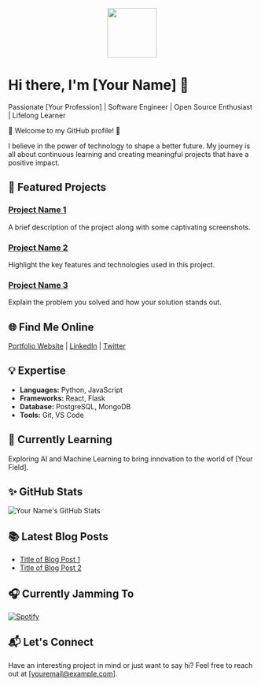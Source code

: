 <div id="header" align="center">
  <img src="[https://media.giphy.com/media/M9gbBd9nbDrOTu1Mqx/giphy.gif](https://media.giphy.com/media/3kPDmoWdBpQPNhCnUG/giphy.gif)" width="100"/>
</div>

# Hi there, I'm [Your Name] 👋

Passionate [Your Profession] | Software Engineer | Open Source Enthusiast | Lifelong Learner

🌟 Welcome to my GitHub profile! 🌟

I believe in the power of technology to shape a better future. My journey is all about continuous learning and creating meaningful projects that have a positive impact.

## 🚀 Featured Projects

### [Project Name 1](link-to-project)
A brief description of the project along with some captivating screenshots.

### [Project Name 2](link-to-project)
Highlight the key features and technologies used in this project.

### [Project Name 3](link-to-project)
Explain the problem you solved and how your solution stands out.

## 🌐 Find Me Online

[Portfolio Website](https://www.yourwebsite.com) | [LinkedIn](https://www.linkedin.com/in/yourusername) | [Twitter](https://twitter.com/yourusername)

## 💡 Expertise

- **Languages:** Python, JavaScript
- **Frameworks:** React, Flask
- **Database:** PostgreSQL, MongoDB
- **Tools:** Git, VS Code

## 🌱 Currently Learning

Exploring AI and Machine Learning to bring innovation to the world of [Your Field].

## ✨ GitHub Stats

![Your Name's GitHub Stats](https://github-readme-stats.vercel.app/api?username=yourusername&show_icons=true&theme=radical)

## 📚 Latest Blog Posts

- [Title of Blog Post 1](link-to-post)
- [Title of Blog Post 2](link-to-post)

## 🎧 Currently Jamming To

[![Spotify](https://spotify-now-playing-jp3xqt8fa.vercel.app/api/spotify)](https://open.spotify.com/user/yourspotifyuserid)

## 📬 Let's Connect

Have an interesting project in mind or just want to say hi? Feel free to reach out at [youremail@example.com].


